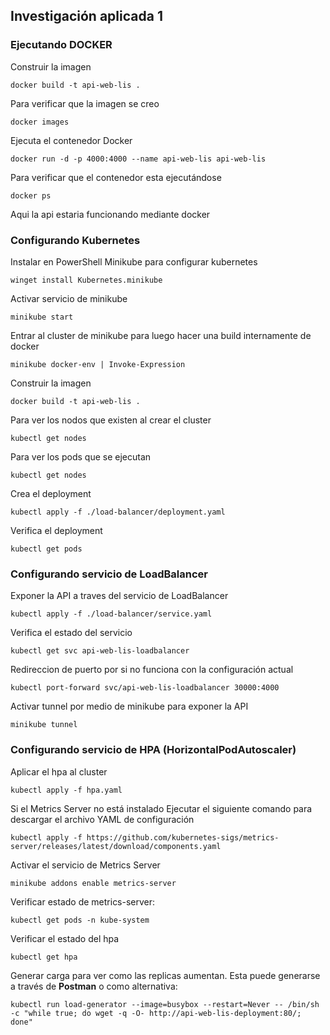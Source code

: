 ## Investigación aplicada 1 ##

### Ejecutando DOCKER ###

Construir la imagen

```
docker build -t api-web-lis .
```

Para verificar que la imagen se creo
```
docker images
```

Ejecuta el contenedor Docker
```
docker run -d -p 4000:4000 --name api-web-lis api-web-lis
```

Para verificar que el contenedor esta ejecutándose
```
docker ps
```

Aqui la api estaria funcionando mediante docker

### Configurando Kubernetes ###

Instalar en PowerShell Minikube para configurar kubernetes
```
winget install Kubernetes.minikube
```

Activar servicio de minikube
```
minikube start
```

Entrar al cluster de minikube para luego hacer una build internamente de docker

```
minikube docker-env | Invoke-Expression
```

Construir la imagen
```
docker build -t api-web-lis .
```

Para ver los nodos que existen al crear el cluster
```
kubectl get nodes
```

Para ver los pods que se ejecutan
```
kubectl get nodes
```

Crea el deployment
```
kubectl apply -f ./load-balancer/deployment.yaml
```

Verifica el deployment
```
kubectl get pods
```

### Configurando servicio de LoadBalancer ###

Exponer la API a traves del servicio de LoadBalancer
```
kubectl apply -f ./load-balancer/service.yaml
```

Verifica el estado del servicio
```
kubectl get svc api-web-lis-loadbalancer
```

Redireccion de puerto por si no funciona con la configuración actual
```
kubectl port-forward svc/api-web-lis-loadbalancer 30000:4000
```

Activar tunnel por medio de minikube para exponer la API
```
minikube tunnel
``` 


### Configurando servicio de HPA (HorizontalPodAutoscaler) ###

Aplicar el hpa al cluster

```
kubectl apply -f hpa.yaml
```


Si el Metrics Server no está instalado
Ejecutar el siguiente comando para descargar el archivo YAML de configuración
```
kubectl apply -f https://github.com/kubernetes-sigs/metrics-server/releases/latest/download/components.yaml
```

Activar el servicio de Metrics Server
```
minikube addons enable metrics-server
```

Verificar estado de metrics-server:
```
kubectl get pods -n kube-system
```

Verificar el estado del hpa
```
kubectl get hpa
```

Generar carga para ver como las replicas aumentan. Esta puede generarse a través de <b>Postman</b> o como alternativa:
```
kubectl run load-generator --image=busybox --restart=Never -- /bin/sh -c "while true; do wget -q -O- http://api-web-lis-deployment:80/; done"
```